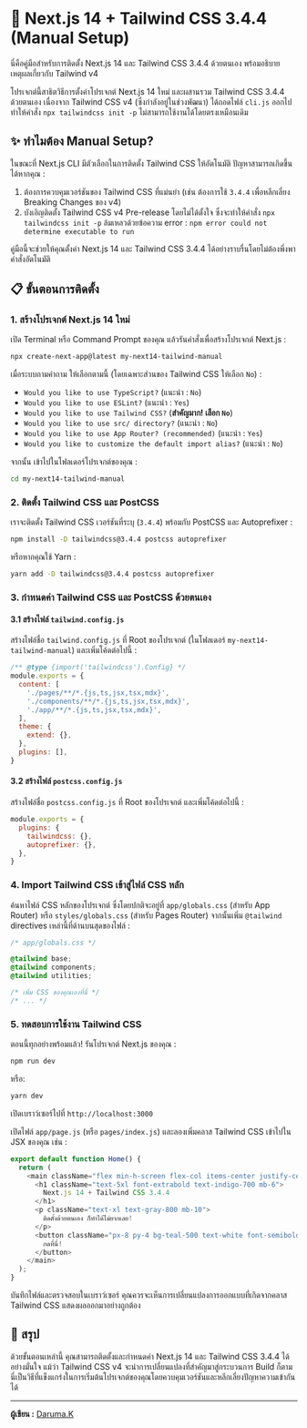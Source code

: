 # 🚀 Next.js 14 + Tailwind CSS 3.4.4 (Manual Setup)
นี่คือคู่มือสําหรับการติดตั้ง Next.js 14 และ Tailwind CSS 3.4.4 ด้วยตนเอง พร้อมอธิบายเหตุผลเกี่ยวกับ Tailwind v4

โปรเจกต์นี้สาธิตวิธีการตั้งค่าโปรเจกต์ Next.js 14 ใหม่ และผสานรวม Tailwind CSS 3.4.4 ด้วยตนเอง เนื่องจาก Tailwind CSS v4 (ซึ่งกำลังอยู่ในช่วงพัฒนา) ได้ถอดไฟล์ `cli.js` ออกไป ทำให้คำสั่ง `npx tailwindcss init -p` ไม่สามารถใช้งานได้โดยตรงเหมือนเดิม

## ✨ ทำไมต้อง Manual Setup?

ในขณะที่ Next.js CLI มีตัวเลือกในการติดตั้ง Tailwind CSS ให้อัตโนมัติ ปัญหาสามารถเกิดขึ้นได้หากคุณ :

1.  ต้องการควบคุมเวอร์ชันของ Tailwind CSS ที่แม่นยำ (เช่น ต้องการใช้ `3.4.4` เพื่อหลีกเลี่ยง Breaking Changes ของ v4)
2.  บังเอิญติดตั้ง Tailwind CSS v4 Pre-release โดยไม่ได้ตั้งใจ ซึ่งจะทำให้คำสั่ง `npx tailwindcss init -p` ล้มเหลวด้วยข้อความ error : `npm error could not determine executable to run`

คู่มือนี้จะช่วยให้คุณตั้งค่า Next.js 14 และ Tailwind CSS 3.4.4 ได้อย่างราบรื่นโดยไม่ต้องพึ่งพาคำสั่งอัตโนมัติ

## 📋 ขั้นตอนการติดตั้ง

### 1. สร้างโปรเจกต์ Next.js 14 ใหม่

เปิด Terminal หรือ Command Prompt ของคุณ แล้วรันคำสั่งเพื่อสร้างโปรเจกต์ Next.js :

```bash
npx create-next-app@latest my-next14-tailwind-manual
```

เมื่อระบบถามคำถาม ให้เลือกตามนี้ (โดยเฉพาะส่วนของ Tailwind CSS ให้เลือก `No`) :

-   `Would you like to use TypeScript?` (แนะนำ : `No`)
-   `Would you like to use ESLint?` (แนะนำ : `Yes`)
-   `Would you like to use Tailwind CSS?` (**สำคัญมาก! เลือก `No`**)
-   `Would you like to use src/ directory?` (แนะนำ : `No`)
-   `Would you like to use App Router? (recommended)` (แนะนำ : `Yes`)
-   `Would you like to customize the default import alias?` (แนะนำ : `No`)

จากนั้น เข้าไปในโฟลเดอร์โปรเจกต์ของคุณ :

```bash
cd my-next14-tailwind-manual
```

### 2. ติดตั้ง Tailwind CSS และ PostCSS

เราจะติดตั้ง Tailwind CSS เวอร์ชันที่ระบุ (`3.4.4`) พร้อมกับ PostCSS และ Autoprefixer :

```bash
npm install -D tailwindcss@3.4.4 postcss autoprefixer
```

หรือหากคุณใช้ Yarn :

```bash
yarn add -D tailwindcss@3.4.4 postcss autoprefixer
```

### 3. กำหนดค่า Tailwind CSS และ PostCSS ด้วยตนเอง

#### 3.1 สร้างไฟล์ `tailwind.config.js`

สร้างไฟล์ชื่อ `tailwind.config.js` ที่ Root ของโปรเจกต์ (ในโฟลเดอร์ `my-next14-tailwind-manual`) และเพิ่มโค้ดต่อไปนี้ :

```javascript
/** @type {import('tailwindcss').Config} */
module.exports = {
  content: [
    './pages/**/*.{js,ts,jsx,tsx,mdx}',
    './components/**/*.{js,ts,jsx,tsx,mdx}',
    './app/**/*.{js,ts,jsx,tsx,mdx}',
  ],
  theme: {
    extend: {},
  },
  plugins: [],
}
```

#### 3.2 สร้างไฟล์ `postcss.config.js`

สร้างไฟล์ชื่อ `postcss.config.js` ที่ Root ของโปรเจกต์ และเพิ่มโค้ดต่อไปนี้ :

```javascript
module.exports = {
  plugins: {
    tailwindcss: {},
    autoprefixer: {},
  },
}
```

### 4. Import Tailwind CSS เข้าสู่ไฟล์ CSS หลัก

ค้นหาไฟล์ CSS หลักของโปรเจกต์ ซึ่งโดยปกติจะอยู่ที่ `app/globals.css` (สำหรับ App Router) หรือ `styles/globals.css` (สำหรับ Pages Router) จากนั้นเพิ่ม `@tailwind` directives เหล่านี้ที่ด้านบนสุดของไฟล์ :

```css
/* app/globals.css */

@tailwind base;
@tailwind components;
@tailwind utilities;

/* เพิ่ม CSS ของคุณเองที่นี่ */
/* ... */
```

### 5. ทดสอบการใช้งาน Tailwind CSS

ตอนนี้ทุกอย่างพร้อมแล้ว! รันโปรเจกต์ Next.js ของคุณ :

```bash
npm run dev
```

หรือ:

```bash
yarn dev
```

เปิดเบราว์เซอร์ไปที่ `http://localhost:3000`

เปิดไฟล์ `app/page.js` (หรือ `pages/index.js`) และลองเพิ่มคลาส Tailwind CSS เข้าไปใน JSX ของคุณ เช่น :

```javascript
export default function Home() {
  return (
    <main className="flex min-h-screen flex-col items-center justify-center p-8 bg-purple-50">
      <h1 className="text-5xl font-extrabold text-indigo-700 mb-6">
        Next.js 14 + Tailwind CSS 3.4.4
      </h1>
      <p className="text-xl text-gray-800 mb-10">
        ติดตั้งด้วยตนเอง ก็ทำได้ไม่ยากเลย!
      </p>
      <button className="px-8 py-4 bg-teal-500 text-white font-semibold rounded-full shadow-lg hover:bg-teal-600 transition-transform transform hover:scale-105">
        กดที่นี่!
      </button>
    </main>
  );
}
```

บันทึกไฟล์และตรวจสอบในเบราว์เซอร์ คุณควรจะเห็นการเปลี่ยนแปลงการออกแบบที่เกิดจากคลาส Tailwind CSS แสดงผลออกมาอย่างถูกต้อง

## 🎉 สรุป

ด้วยขั้นตอนเหล่านี้ คุณสามารถติดตั้งและกำหนดค่า Next.js 14 และ Tailwind CSS 3.4.4 ได้อย่างมั่นใจ แม้ว่า Tailwind CSS v4 จะนำการเปลี่ยนแปลงที่สำคัญมาสู่กระบวนการ Build ก็ตาม นี่เป็นวิธีที่แข็งแกร่งในการเริ่มต้นโปรเจกต์ของคุณโดยควบคุมเวอร์ชันและหลีกเลี่ยงปัญหาความเข้ากันได้

---

**ผู้เขียน :** [Daruma.K](https://github.com/DarumaKlang)
```